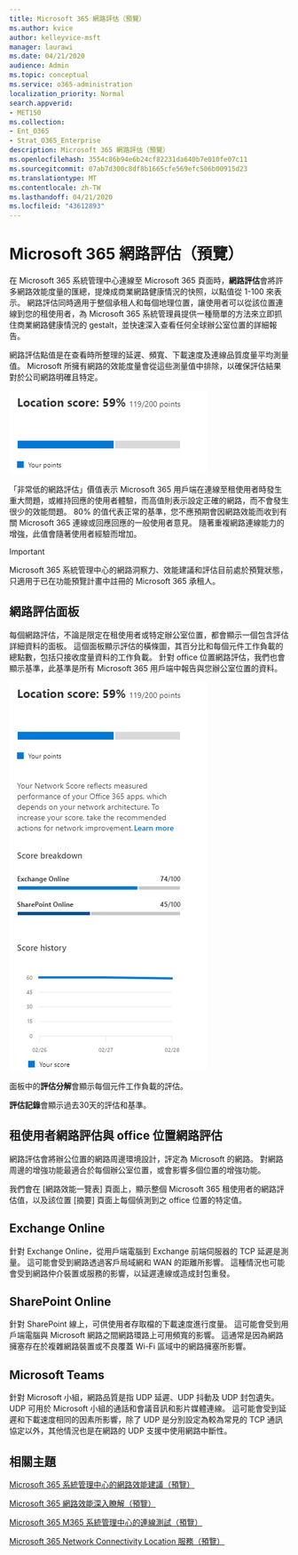 ```yaml
---
title: Microsoft 365 網路評估（預覽）
ms.author: kvice
author: kelleyvice-msft
manager: laurawi
ms.date: 04/21/2020
audience: Admin
ms.topic: conceptual
ms.service: o365-administration
localization_priority: Normal
search.appverid:
- MET150
ms.collection:
- Ent_O365
- Strat_O365_Enterprise
description: Microsoft 365 網路評估（預覽）
ms.openlocfilehash: 3554c86b94e6b24cf82231da640b7e010fe07c11
ms.sourcegitcommit: 07ab7d300c8df8b1665cfe569efc506b00915d23
ms.translationtype: MT
ms.contentlocale: zh-TW
ms.lasthandoff: 04/21/2020
ms.locfileid: "43612893"
---
```

# <a name="microsoft-365-network-assessment-preview"></a>Microsoft 365 網路評估（預覽）

在 Microsoft 365 系統管理中心連線至 Microsoft 365 頁面時，**網路評估**會將許多網路效能度量的匯總，提煉成商業網路健康情況的快照，以點值從 1-100 來表示。 網路評估同時適用于整個承租人和每個地理位置，讓使用者可以從該位置連線到您的租使用者，為 Microsoft 365 系統管理員提供一種簡單的方法來立即抓住商業網路健康情況的 gestalt，並快速深入查看任何全球辦公室位置的詳細報告。

網路評估點值是在查看時所整理的延遲、頻寬、下載速度及連線品質度量平均測量值。 Microsoft 所擁有網路的效能度量會從這些測量值中排除，以確保評估結果對於公司網路明確且特定。

![網路評估價值](Media/m365-mac-perf/m365-mac-perf-overview-score-top.png)

「非常低的網路評估」價值表示 Microsoft 365 用戶端在連線至租使用者時發生重大問題，或維持回應的使用者體驗，而高值則表示設定正確的網路，而不會發生很少的效能問題。 80% 的值代表正常的基準，您不應預期會因網路效能而收到有關 Microsoft 365 連線或回應回應的一般使用者意見。 隨著重複網路連線能力的增強，此值會隨著使用者經驗而增加。

>[!IMPORTANT]
>Microsoft 365 系統管理中心的網路洞察力、效能建議和評估目前處於預覽狀態，只適用于已在功能預覽計畫中註冊的 Microsoft 365 承租人。

## <a name="network-assessment-panel"></a>網路評估面板

每個網路評估，不論是限定在租使用者或特定辦公室位置，都會顯示一個包含評估詳細資料的面板。 這個面板顯示評估的橫條圖，其百分比和每個元件工作負載的總點數，包括只接收度量資料的工作負載。 針對 office 位置網路評估，我們也會顯示基準，此基準是所有 Microsoft 365 用戶端中報告與您辦公室位置的資料。

![範例網路評估價值](Media/m365-mac-perf/m365-mac-perf-overview-score.png)

面板中的**評估分解**會顯示每個元件工作負載的評估。

**評估記錄**會顯示過去30天的評估和基準。

## <a name="tenant-network-assessments-and-office-location-network-assessments"></a>租使用者網路評估與 office 位置網路評估

網路評估會將辦公位置的網路周邊環境設計，評定為 Microsoft 的網路。 對網路周邊的增強功能最適合於每個辦公室位置，或會影響多個位置的增強功能。

我們會在 [網路效能一覽表] 頁面上，顯示整個 Microsoft 365 租使用者的網路評估值，以及該位置 [摘要] 頁面上每個偵測到之 office 位置的特定值。

## <a name="exchange-online"></a>Exchange Online

針對 Exchange Online，從用戶端電腦到 Exchange 前端伺服器的 TCP 延遲是測量。 這可能會受到網路透過客戶局域網和 WAN 的距離所影響。 這種情況也可能會受到網路仲介裝置或服務的影響，以延遲連線或造成封包重發。

## <a name="sharepoint-online"></a>SharePoint Online

針對 SharePoint 線上，可供使用者存取檔的下載速度進行度量。 這可能會受到用戶端電腦與 Microsoft 網路之間網路環路上可用頻寬的影響。 這通常是因為網路擁塞存在於複雜網路裝置或不良覆蓋 Wi-Fi 區域中的網路擁塞所影響。

## <a name="microsoft-teams"></a>Microsoft Teams

針對 Microsoft 小組，網路品質是指 UDP 延遲、UDP 抖動及 UDP 封包遺失。 UDP 可用於 Microsoft 小組的通話和會議音訊和影片媒體連線。 這可能會受到延遲和下載速度相同的因素所影響，除了 UDP 是分別設定為較為常見的 TCP 通訊協定以外，其他情況也是在網路的 UDP 支援中使用網路中斷性。

## <a name="related-topics"></a>相關主題

[Microsoft 365 系統管理中心的網路效能建議（預覽）](office-365-network-mac-perf-overview.md)

[Microsoft 365 網路效能深入瞭解（預覽）](office-365-network-mac-perf-insights.md)

[Microsoft 365 M365 系統管理中心的連線測試（預覽）](office-365-network-mac-perf-onboarding-tool.md)

[Microsoft 365 Network Connectivity Location 服務（預覽）](office-365-network-mac-location-services.md)
